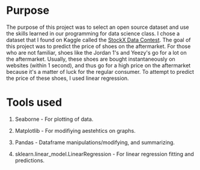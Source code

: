 # Purpose

The purpose of this project was to select an open source dataset and use the skills learned in our programming for data science class. I chose a dataset that I found on Kaggle called the [StockX Data Contest](https://www.kaggle.com/datasets/hudsonstuck/stockx-data-contest). The goal of this project was to predict the price of shoes on the aftermarket. For those who are not familiar, shoes like the Jordan 1's and Yeezy's go for a lot on the aftermarket. Usually, these shoes are bought instantaneously on websites (within 1 second), and thus go for a high price on the aftermarket because it's a matter of luck for the regular consumer. To attempt to predict the price of these shoes, I used linear regression.

# Tools used

1. Seaborne - For plotting of data.

2. Matplotlib - For modifiying aestehtics on graphs.

2. Pandas - Dataframe manipulations/modifying, and summarizing.

3. sklearn.linear_model.LinearRegression - For linear regression fitting and predictions.
